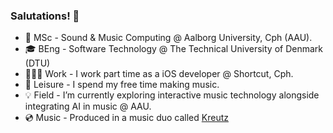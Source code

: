 ### Salutations! 👋
- 📖 MSc     - Sound & Music Computing @ Aalborg University, Cph (AAU).
- 🎓 BEng    - Software Technology @ The Technical University of Denmark (DTU)
- 👨🏼‍💻 Work    - I work part time as a iOS developer @ Shortcut, Cph.
- 🎵 Leisure - I spend my free time making music.
- 💡 Field   - I’m currently exploring interactive music technology alongside integrating AI in music @ AAU.
- 💿 Music   - Produced in a music duo called [Kreutz](https://open.spotify.com/artist/1JARCv57h1frJZDcxBqC8y?si=3xxhMoq0Rx2H1XSc_XvC_Q) 

<!--
**ThaDuyx/thaduyx** is a ✨ _special_ ✨ repository because its `README.md` (this file) appears on your GitHub profile.

Here are some ideas to get you started:

- 🔭 I’m currently working on ...
- 🌱 I’m currently learning ...
- 👯 I’m looking to collaborate on ...
- 🤔 I’m looking for help with ...
- 💬 Ask me about ...
- 📫 How to reach me: ...
- 😄 Pronouns: ...
- ⚡ Fun fact: ...
-->
